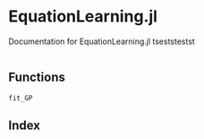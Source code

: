 # EquationLearning.jl

Documentation for EquationLearning.jl
tseststestst
```@contents
```

## Functions 

```@docs 
fit_GP
```

## Index
